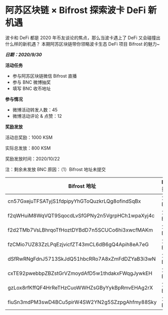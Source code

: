 # 阿苏区块链 × Bifrost  探索波卡 DeFi 新机遇

波卡和 DeFi 都是 2020 年币友谈论的焦点，那么当波卡遇上了 DeFi 又会碰撞出什么样的新机遇？ 本期阿苏区块链带你领略波卡生态 DeFi 项目 Bifrost 的魅力~

***日期：2020/9/30***

**活动任务**

- 参与阿苏区块链微信 Bifrost 直播
- 参与 BNC 微博抽奖
- 填写 BNC 收币地址

**参与情况**

- 微博活动转发人数：45
- 微博活动评论 & 点赞：12

**奖励发放**

活动总奖励：1000 KSM

实际总发放：800 KSM

奖励发放时间：2020/10/22

注：剩余未发放 BNC 原因：（1）Bifrost 地址未提交 

|  Bifrost 地址   | BNC 数量  |
|  ----  | ----  |
| cn57GxejuTFSATyjS1fdpipyYhGToQuzkrLQg8ofindSqBx  | 100 BNC |
| f2qWHuiM8WqVQT9SqocdLvSfGPNy2n5VgrpHCh1wpaXyj4c  | 100 BNC |
| f2d2TMb7VsLBhrqoTfHoztDYBdD7n5SCUCo6hi3xwcfMAKm  | 100 BNC |
| fzCMio7UZ83ZzLPqEzjvicfZT43mCL6dB6gQ4Apih8eA7eG  | 100 BNC |
| dSfRwRNgFdnJ5713SkJdQ51hbcRRo7A8xZmFdDZYaB3i3wN  | 100 BNC |
| cxTE92pwebbpZBZstGrVZmoydAfD5w1thdakxFWqgJywkEH  | 100 BNC |
| gzLox8rfKffQF4HrReTHzCuoWWHZsGByYykBpRmvEHAg2rX  | 100 BNC |
| fiuSn3mdPM3swD4BCu5pirW4SW2YN2g5SZzpgAhfmy88Sky  | 100 BNC |